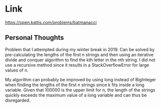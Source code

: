 # Link

https://open.kattis.com/problems/batmanacci

## Personal Thoughts

Problem that I attempted during my winter break in 2019. Can be solved by pre-calculating the lengths of the first n strings and then using an iterative divide and conquer algorithm to find the kth letter in the nth string. I did not use a recursive method since it results in a StackOverflowError for large values of n.

My algorithm can probably be improved by using long instead of BigInteger when finding the lengths of the first n strings since k fits inside a long variable. Given that 100000 is the upper limit for n, the length of the strings quickly exceeds the maximum value of a long variable and can thus be disregarded.

